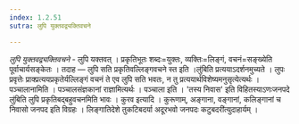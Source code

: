 ```yaml
---
index: 1.2.51
sutra: लुपि युक्तवद्व्यक्तिवचने

---
```

_लुपि युक्तवद्व्यक्तिवचने_ - लुपि यक्तवत् । प्रकृतिभूतः शब्दः=युक्तः, व्यक्तिः=लिङ्गं, वचनं=सङ्ख्येति पूर्वाचार्यसङ्केतः । तदाह — लुपि सति प्रकृतिवल्लिङ्गवचने स्त इति ।लु॑बिति प्रत्ययाऽदर्शनमुच्यते । लुपः प्रवृत्तेः प्राक्प्रत्ययप्रकृतेर्यल्लिङ्गं वचनं ते एव लुपि सति भवतः, न तु प्रत्ययार्थविशेष्यमनुसृत्येत्यर्थः । पञ्चालानामिति । पञ्चालसंज्ञकानां राज्ञामित्यर्थः । पञ्चाला इति । 'तस्य निवास' इति विहितस्याऽणःजनपदे लु॑बिति लुपि प्रकृतिबद्बहुवचनमिति भावः । कुरव इत्यादि । कुरूणाम्, अङ्गाना, वङ्गानां, कलिङ्गानां च निवासो जनपद इति विग्रहः । लिङ्गातिदेशे तुकटिबदर्या अदूरभवो जनपदः कटुबदरी॑त्युदाहार्यम् ।